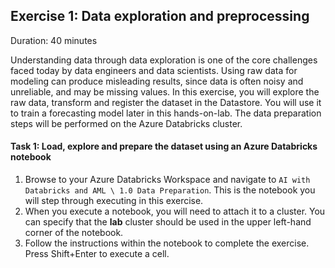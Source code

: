 ## Exercise 1: Data exploration and preprocessing

Duration: 40 minutes

Understanding data through data exploration is one of the core challenges faced today by data engineers and data scientists. Using raw data for modeling can produce misleading results, since data is often noisy and unreliable, and may be missing values. In this exercise, you will explore the raw data, transform and register the dataset in the Datastore. You will use it to train a forecasting model later in this hands-on-lab. The data preparation steps will be performed on the Azure Databricks cluster.

#### Task 1: Load, explore and prepare the dataset using an Azure Databricks notebook

1. Browse to your Azure Databricks Workspace and navigate to `AI with Databricks and AML \ 1.0 Data Preparation`. This is the notebook you will step through executing in this exercise.
2. When you execute a notebook, you will need to attach it to a cluster. You can specify that the **lab** cluster should be used in the upper left-hand corner of the notebook.
3. Follow the instructions within the notebook to complete the exercise. Press Shift+Enter to execute a cell.